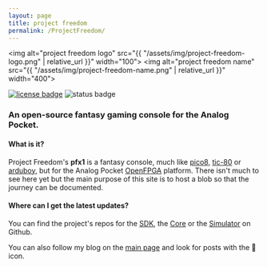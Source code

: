 ```yaml
---
layout: page
title: project freedom
permalink: /ProjectFreedom/
---
```


<img alt="project freedom logo" src="{{ "/assets/img/project-freedom-logo.png" | relative_url }}" width="100"> 
<img alt="project freedom name" src="{{ "/assets/img/project-freedom-name.png" | relative_url }}" width="400"> 

<a href="https://spdx.org/licenses/GPL-3.0-or-later.html" target="_blank"><img alt="license badge" src="https://img.shields.io/badge/license-GPLv3.0-orange"></a>
<img alt="status badge" src="https://img.shields.io/badge/phase-research-green">    

### An open-source fantasy gaming console for the Analog Pocket.

#### What is it?

Project Freedom's **pfx1** is a fantasy console, much like [pico8](https://www.lexaloffle.com/pico-8.php), [tic-80](https://tic80.com) or [arduboy](https://www.arduboy.com), but for the Analog Pocket [OpenFPGA](https://www.analogue.co/developer) platform. There isn't much to see here yet but the main purpose of this site is to host a blob so that the journey can be documented.

#### Where can I get the latest updates?

You can find the project's repos for the [SDK](https://github.com/DidierMalenfant/pfSDK), the [Core](https://github.com/DidierMalenfant/pfCore) or the [Simulator](https://github.com/DidierMalenfant/pfSimulator) on Github.

You can also follow my blog on the [main page](/) and look for posts with the 👾 icon.
